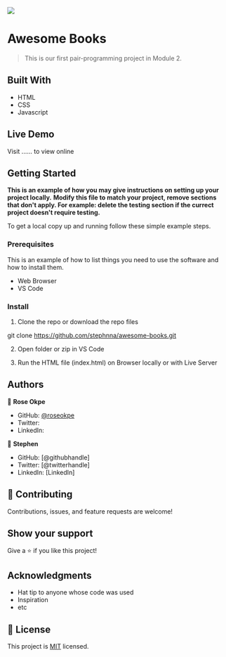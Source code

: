 ![](https://img.shields.io/badge/Microverse-blueviolet)

# Awesome Books

> This is our first pair-programming project in Module 2.

## Built With

- HTML
- CSS
- Javascript

## Live Demo

Visit ...... to view online

## Getting Started

**This is an example of how you may give instructions on setting up your project locally.**
**Modify this file to match your project, remove sections that don't apply. For example: delete the testing section if the currect project doesn't require testing.**

To get a local copy up and running follow these simple example steps.

### Prerequisites

This is an example of how to list things you need to use the software and how to install them.

- Web Browser
- VS Code

### Install

1. Clone the repo or download the repo files

git clone https://github.com/stephnna/awesome-books.git

2. Open folder or zip in VS Code

3. Run the HTML file (index.html) on Browser locally or with Live Server

## Authors

👤 **Rose Okpe**

- GitHub: [@roseokpe](https://github.com/roseokpe)
- Twitter: 
- LinkedIn: 

👤 **Stephen**

- GitHub: [@githubhandle]
- Twitter: [@twitterhandle]
- LinkedIn: [LinkedIn]

## 🤝 Contributing

Contributions, issues, and feature requests are welcome!

## Show your support

Give a ⭐️ if you like this project!

## Acknowledgments

- Hat tip to anyone whose code was used
- Inspiration
- etc

## 📝 License

This project is [MIT](./MIT.md) licensed.